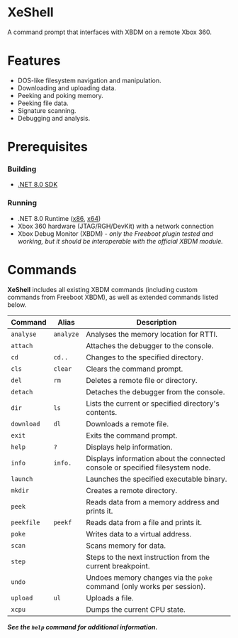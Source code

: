 # XeShell
A command prompt that interfaces with XBDM on a remote Xbox 360.

# Features
- DOS-like filesystem navigation and manipulation.
- Downloading and uploading data.
- Peeking and poking memory.
- Peeking file data.
- Signature scanning.
- Debugging and analysis.

# Prerequisites
### Building
- [.NET 8.0 SDK](https://dotnet.microsoft.com/en-us/download/dotnet/8.0)

### Running
- .NET 8.0 Runtime ([x86](https://dotnet.microsoft.com/en-us/download/dotnet/thank-you/runtime-8.0.1-windows-x86-installer), [x64](https://dotnet.microsoft.com/en-us/download/dotnet/thank-you/runtime-8.0.1-windows-x64-installer))
- Xbox 360 hardware (JTAG/RGH/DevKit) with a network connection
- Xbox Debug Monitor (XBDM) - *only the Freeboot plugin tested and working, but it should be interoperable with the official XBDM module.*

# Commands
**XeShell** includes all existing XBDM commands (including custom commands from Freeboot XBDM), as well as extended commands listed below.

Command|Alias|Description
-------|-----|-----------
`analyse`|`analyze`|Analyses the memory location for RTTI.
`attach`||Attaches the debugger to the console.
`cd`|`cd..`|Changes to the specified directory.
`cls`|`clear`|Clears the command prompt.
`del`|`rm`|Deletes a remote file or directory.
`detach`||Detaches the debugger from the console.
`dir`|`ls`|Lists the current or specified directory's contents.
`download`|`dl`|Downloads a remote file.
`exit`||Exits the command prompt.
`help`|`?`|Displays help information.
`info`|`info.`|Displays information about the connected console or specified filesystem node.
`launch`||Launches the specified executable binary.
`mkdir`||Creates a remote directory.
`peek`||Reads data from a memory address and prints it.
`peekfile`|`peekf`|Reads data from a file and prints it.
`poke`||Writes data to a virtual address.
`scan`||Scans memory for data.
`step`||Steps to the next instruction from the current breakpoint.
`undo`||Undoes memory changes via the `poke` command (only works per session).
`upload`|`ul`|Uploads a file.
`xcpu`||Dumps the current CPU state.

***See the `help` command for additional information.***